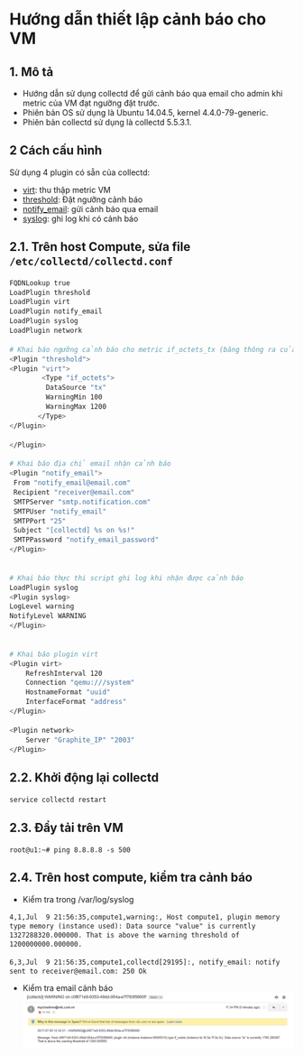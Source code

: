 # Hướng dẫn thiết lập cảnh báo cho VM

## 1. Mô tả

- Hướng dẫn sử dụng collectd để gửi cảnh báo qua email cho admin khi metric của VM đạt ngưỡng đặt trước.
- Phiên bản OS sử dụng là Ubuntu 14.04.5, kernel 4.4.0-79-generic.
- Phiên bản collectd sử dụng là collectd 5.5.3.1.

## 2 Cách cấu hình
Sử dụng 4 plugin có sẵn của collectd:
 - [virt](plugins/virt_plugin.md): thu thập metric VM
 - [threshold](plugins/threshold_plugin.md): Đặt ngưỡng cảnh báo
 - [notify_email](plugins/notify_email_plugin.md): gửi cảnh báo qua email
 - [syslog](plugins/syslog_plugin.md): ghi log khi có cảnh báo

## 2.1. Trên host Compute, sửa file `/etc/collectd/collectd.conf`

```sh
FQDNLookup true
LoadPlugin threshold
LoadPlugin virt
LoadPlugin notify_email
LoadPlugin syslog
LoadPlugin network

# Khai báo ngưỡng cảnh báo cho metric if_octets_tx (băng thông ra của interface) của VM, đơn vị là bits
<Plugin "threshold">
<Plugin "virt">
        <Type "if_octets">
         DataSource "tx"
         WarningMin 100
         WarningMax 1200
       </Type>
</Plugin>

</Plugin>

# Khai báo địa chỉ email nhận cảnh báo
<Plugin "notify_email">
 From "notify_email@email.com"
 Recipient "receiver@email.com"
 SMTPServer "smtp.notification.com"
 SMTPUser "notify_email"
 SMTPPort "25"
 Subject "[collectd] %s on %s!"
 SMTPPassword "notify_email_password"
</Plugin>


# Khai báo thực thi script ghi log khi nhận được cảnh báo
LoadPlugin syslog
<Plugin syslog>
LogLevel warning
NotifyLevel WARNING
</Plugin>


# Khai báo plugin virt
<Plugin virt>
    RefreshInterval 120
    Connection "qemu:///system"
    HostnameFormat "uuid"
    InterfaceFormat "address"
</Plugin>

<Plugin network>
    Server "Graphite_IP" "2003"
</Plugin>

```

## 2.2. Khởi động lại collectd
`service collectd restart`

## 2.3. Đẩy tải trên VM 
`root@u1:~# ping 8.8.8.8 -s 500`

## 2.4. Trên host compute, kiểm tra cảnh báo
- Kiểm tra trong /var/log/syslog
```
4,1,Jul  9 21:56:35,compute1,warning:, Host compute1, plugin memory type memory (instance used): Data source "value" is currently 1327288320.000000. That is above the warning threshold of 1200000000.000000.

6,3,Jul  9 21:56:35,compute1,collectd[29195]:, notify_email: notify sent to receiver@email.com: 250 Ok
```

- Kiểm tra email cảnh báo
![notify_email](../images/notify_email/notify_email_1.png)

